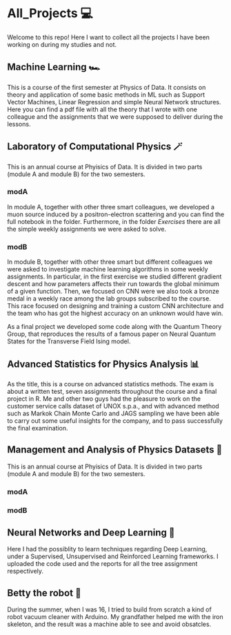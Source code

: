 # All_Projects 💻

Welcome to this repo! Here I want to collect all the projects I have been working on during my studies and not.


## Machine Learning 🏎
This is a course of the first semester at Physics of Data. It consists on theory and application of some basic methods in ML such as Support Vector Machines, Linear Regression and simple Neural Network structures. Here you can find a pdf file with all the theory that I wrote with one colleague and the assignments that we were supposed to deliver during the lessons.

## Laboratory of Computational Physics 🪄
This is an annual course at Phyisics of Data. It is divided in two parts (module A and module B) for the two semesters. 

### modA
In module A, together with other three smart colleagues, we developed a muon source induced by a positron-electron scattering and you can find the full notebook in the folder. Furthermore, in the folder _Exercises_ there are all the simple weekly assignments we were asked to solve.

### modB
In module B, together with other three smart but different colleagues we were asked to investigate machine learning algorithms in some weekly assignments. In particular, in the first exercise we studied different gradient descent and how parameters affects their run towards the global minimum of a given function. Then, we focused on CNN were we also took a bronze medal in a weekly race among the lab groups subscribed to the course. This race focused on designing and training a custom CNN architecture and the team who has got the highest accuracy on an unknown would have win.

As a final project we developed some code along with the Quantum Theory Group, that reproduces the results of a famous paper on Neural Quantum States for the Transverse Field Ising model.

## Advanced Statistics for Physics Analysis 📊
As the title, this is a course on advanced statistics methods. The exam is about a written test, seven assignments throughout the course and a final project in R. Me and other two guys had the pleasure to work on the customer service calls dataset of UNOX s.p.a., and with advanced method such as Markok Chain Monte Carlo and JAGS sampling we have been able to carry out some useful insights for the company, and to pass successfully the final examination.

## Management and Analysis of Physics Datasets 💾
This is an annual course at Phyisics of Data. It is divided in two parts (module A and module B) for the two semesters. 

### modA


### modB

## Neural Networks and Deep Learning 🧠
Here I had the possiblity to learn techniques regarding Deep Learning, under a Supervised, Unsupervised and Reinforced Learning frameworks. I uploaded the code used and the reports for all the tree assignment respectively.


## Betty the robot 🤖
During the summer, when I was 16, I tried to build from scratch a kind of robot vacuum cleaner with Arduino. My grandfather helped me with the iron skeleton, and the result was a machine able to see and avoid obsatcles.
